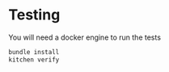 # Testing

You will need a docker engine to run the tests

```bash
bundle install
kitchen verify
```
